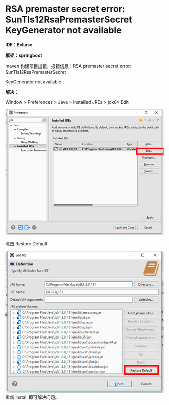 # RSA premaster secret error: SunTls12RsaPremasterSecret KeyGenerator not available

**IDE：Eclipse**

**框架：springboot**

maven 构建项目出错，报错信息：RSA premaster secret error: SunTls12RsaPremasterSecret

KeyGenerator not available

**解决：**

Window > Preferences > Java > Installed JREs > jdk8> Edit

![Edit.png](../../assets/images/springboot1.png)

点击 Restore Default

![Edit JRE.png](../../assets/images/springboot2.png)
重新 install 即可解决问题。
